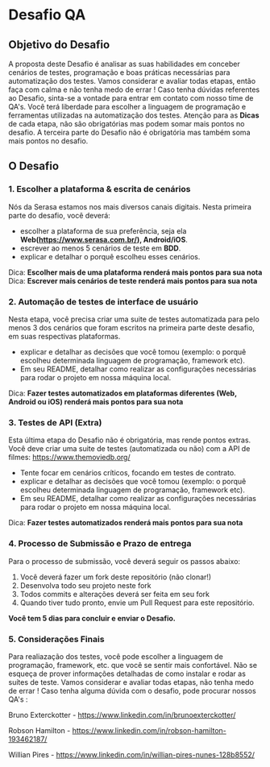 # Desafio QA

## Objetivo do Desafio
A proposta deste Desafio é analisar as suas habilidades em conceber cenários de testes, programação e boas práticas necessárias para automatização dos testes.
Vamos considerar e avaliar todas etapas, então faça com calma e não tenha medo de errar ! Caso tenha dúvidas referentes ao Desafio, sinta-se a vontade para entrar em contato com nosso time de QA's.
Você terá liberdade para escolher a linguagem de programação e ferramentas utilizadas na automatização dos testes.
Atenção para as **Dicas** de cada etapa, não são obrigatórias mas podem somar mais pontos no desafio.
A terceira parte do Desafio não é obrigatória mas também soma mais pontos no desafio.



## O Desafio

### 1. Escolher a plataforma & escrita de cenários

Nós da Serasa estamos nos mais diversos canais digitais.
Nesta primeira parte do desafio, você deverá:
* escolher a plataforma de sua preferência, seja ela **Web(https://www.serasa.com.br/), Android/iOS**.
* escrever ao menos 5 cenários de teste em **BDD**.
* explicar e detalhar o porquê escolheu esses cenários. 


Dica: **Escolher mais de uma plataforma renderá mais pontos para sua nota**
Dica: **Escrever mais cenários de teste renderá mais pontos para sua nota**


### 2. Automação de testes de interface de usuário

Nesta etapa, você precisa criar uma suite de testes automatizada para pelo menos 3 dos cenários que foram escritos na primeira parte deste desafio, em suas respectivas plataformas.
* explicar e detalhar as decisões que você tomou (exemplo: o porquê escolheu determinada linguagem de programação, framework etc). 
* Em seu README, detalhar como realizar as configurações necessárias para rodar o projeto em nossa máquina local.

Dica: **Fazer testes automatizados em plataformas diferentes (Web, Android ou iOS) renderá mais pontos para sua nota**


### 3. Testes de API **(Extra)**

Esta última etapa do Desafio não é obrigatória, mas rende pontos extras.
Você deve criar uma suite de testes (automatizada ou não) com a API de filmes: https://www.themoviedb.org/
* Tente focar em cenários críticos, focando em testes de contrato.
* explicar e detalhar as decisões que você tomou (exemplo: o porquê escolheu determinada linguagem de programação, framework etc). 
* Em seu README, detalhar como realizar as configurações necessárias para rodar o projeto em nossa máquina local.

Dica: **Fazer testes automatizados renderá mais pontos para sua nota**


### 4. Processo de Submissão e Prazo de entrega

Para o processo de submissão, você deverá seguir os passos abaixo:
1. Você deverá fazer um fork deste repositório (não clonar!)
2. Desenvolva todo seu projeto neste fork
3. Todos commits e alterações deverá ser feita em seu fork
4. Quando tiver tudo pronto, envie um Pull Request para este repositório.

**Você tem 5 dias para concluir e enviar o Desafio.**


### 5. Considerações Finais

Para realiazação dos testes, você pode escolher a linguagem de programação, framework, etc. que você se sentir mais confortável.
Não se esqueça de prover informações detalhadas de como instalar e rodar as suítes de teste.
Vamos considerar e avaliar todas etapas, não tenha medo de errar !
Caso tenha alguma dúvida com o desafio, pode procurar nossos QA's :

Bruno Exterckotter - https://www.linkedin.com/in/brunoexterckotter/

Robson Hamilton - https://www.linkedin.com/in/robson-hamilton-193462187/

Willian Pires - https://www.linkedin.com/in/willian-pires-nunes-128b8552/
